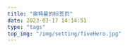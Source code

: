 ```yaml
---
title: "奥特曼的标签页"
date: 2023-03-17 14:14:51
type: "tags"
top_img: "/img/setting/fiveHero.jpg"
---
```

